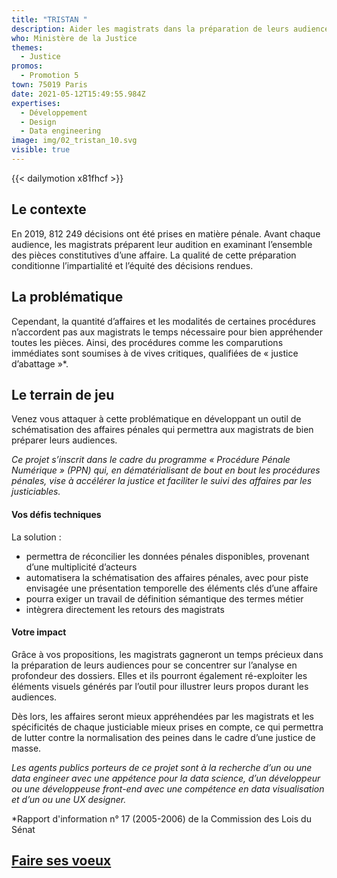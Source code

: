 ```yaml
---
title: "TRISTAN "
description: Aider les magistrats dans la préparation de leurs audiences
who: Ministère de la Justice
themes:
  - Justice
promos:
  - Promotion 5
town: 75019 Paris
date: 2021-05-12T15:49:55.984Z
expertises:
  - Développement
  - Design
  - Data engineering
image: img/02_tristan_10.svg
visible: true
---
```


{{< dailymotion x81fhcf >}}

## Le contexte

En 2019, 812 249 décisions ont été prises en matière pénale. Avant chaque audience, les magistrats préparent leur audition en examinant l’ensemble des pièces constitutives d’une affaire. La qualité de cette préparation conditionne l’impartialité et l’équité des décisions rendues.

## La problématique

Cependant, la quantité d’affaires et les modalités de certaines procédures n’accordent pas aux magistrats le temps nécessaire pour bien appréhender toutes les pièces. Ainsi, des procédures comme les comparutions immédiates sont soumises à de vives critiques, qualifiées de « justice d’abattage »\*.

## Le terrain de jeu

Venez vous attaquer à cette problématique en développant un outil de schématisation des affaires pénales qui permettra aux magistrats de bien préparer leurs audiences.

_Ce projet s’inscrit dans le cadre du programme « Procédure Pénale Numérique » (PPN) qui, en dématérialisant de bout en bout les procédures pénales, vise à accélérer la justice et faciliter le suivi des affaires par les justiciables._

#### Vos défis techniques

La solution :

- permettra de réconcilier les données pénales disponibles, provenant d’une multiplicité d’acteurs
- automatisera la schématisation des affaires pénales, avec pour piste envisagée une présentation temporelle des éléments clés d’une affaire
- pourra exiger un travail de définition sémantique des termes métier
- intègrera directement les retours des magistrats

#### Votre impact 

Grâce à vos propositions, les magistrats gagneront un temps précieux dans la préparation de leurs audiences pour se concentrer sur l’analyse en profondeur des dossiers. Elles et ils pourront également ré-exploiter les éléments visuels générés par l’outil pour illustrer leurs propos durant les audiences.

Dès lors, les affaires seront mieux appréhendées par les magistrats et les spécificités de chaque justiciable mieux prises en compte, ce qui permettra de lutter contre la normalisation des peines dans le cadre d’une justice de masse.

_Les agents publics porteurs de ce projet sont à la recherche d’un ou une data engineer avec une appétence pour la data science, d’un développeur ou une développeuse front-end avec une compétence en data visualisation et d’un ou une UX designer._

\*Rapport d'information n° 17 (2005-2006) de la Commission des Lois du Sénat

## [Faire ses voeux](https://www.demarches-simplifiees.fr/commencer/aac-eig5-voeux)

